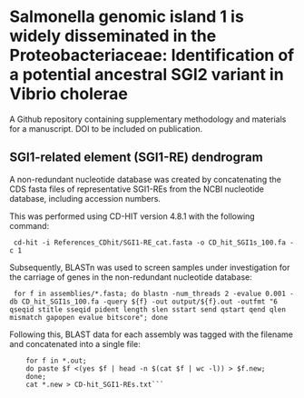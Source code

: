 # Salmonella genomic island 1 is widely disseminated in the Proteobacteriaceae: Identification of a potential ancestral SGI2 variant in Vibrio cholerae
A Github repository containing supplementary methodology and materials for a manuscript. DOI to be included on publication.

## SGI1-related element (SGI1-RE) dendrogram
A non-redundant nucleotide database was created by concatenating the CDS fasta files of representative SGI1-REs from the NCBI nucleotide database, including accession numbers.

This was performed using CD-HIT version 4.8.1 with the following command:

``` cd-hit -i References_CDhit/SGI1-RE_cat.fasta -o CD_hit_SGI1s_100.fa -c 1```

Subsequently, BLASTn was used to screen samples under investigation for the carriage of genes in the non-redundant nucleotide database:

``` for f in assemblies/*.fasta; do blastn -num_threads 2 -evalue 0.001 -db CD_hit_SGI1s_100.fa -query ${f} -out output/${f}.out -outfmt "6 qseqid stitle sseqid pident length slen sstart send qstart qend qlen mismatch gapopen evalue bitscore"; done```

Following this, BLAST data for each assembly was tagged with the filename and concatenated into a single file:

``` cd output;
    for f in *.out;
    do paste $f <(yes $f | head -n $(cat $f | wc -l)) > $f.new;
    done;
    cat *.new > CD-hit_SGI1-REs.txt```
